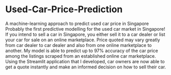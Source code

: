 # Used-Car-Price-Prediction
A machine-learning approach to predict used car price in Singapore
Probably the first predictive modelling for the used car market in Singapore! 
If you intend to sell a car in Singapore, you either sell it to a car dealer or list your car for sale on an online marketplace. 
Price quoted may vary greatly from car dealer to car dealer and also from one online marketplace to another. 
My model is able to predict up to 97% accuracy of the car price among the listings scraped from an established online car marketplace. 
Using the Streamlit application that I developed, car owners are now able to get a quote instantly and make an informed decision on how to sell their car. 
